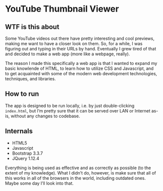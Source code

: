 # YouTube Thumbnail Viewer

## WTF is this about
Some YouTube videos out there have pretty interesting and cool previews, making me want to have a closer look on them. So, for a while, I was figuring out and typing in their URLs by hand. Eventually I grew tired of that and decided to make a web app (more like a webpage, really).

The reason I made this specifically a web app is that I wanted to expand my basic knowlende of HTML, to learn how to utilize CSS and Javascript, and to get acquainted with some of the modern web development technologies, techniques, and libraries.

## How to run
The app is designed to be run locally, i.e. by just double-clicking `index.html`, but I’m pretty sure that it can be served over LAN or Internet as-is, without any changes to codebase.

## Internals
* HTML5
* Javascript
* Bootstrap 3.3.7
* JQuery 1.12.4

Everything is being used as effective and as correctly as possible (to the extent of my knowledge). What I didn’t do, however, is make sure that all of this works in all of the browsers in the world, including outdated ones. Maybe some day I’ll look into that.
